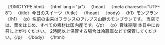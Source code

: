 〈!DMCTYPE html〉
〈html lang＝"ja"〉
〈head〉
〈meta chareset＝"UTF-8"〉
〈title〉今日のスイーツ〈/title〉
〈/head〉
〈body〉
〈h1〉モンブラン〈/h1〉
〈p〉名前の由来はフランスのアルプス山脈のモンブランです。
当店では、栗をはじめ、すべての素材は国内産です。〈/p〉
〈p〉賞味期限
本日中にお召し上がりください。
2時間以上保管する場合は冷蔵庫などで保管してください。〈/p〉
〈/body〉
〈/html〉
